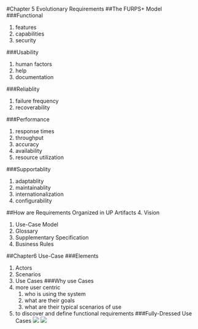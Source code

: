 #Chapter 5 Evolutionary Requirements
##The FURPS+ Model
###Functional 
1. features
2. capabilities
3. security

###Usability
1. human factors
2. help
3. documentation

###Reliablity
1. failure frequency
2. recoverability

###Performance
1. response times
2. throughput
3. accuracy
4. availability
5. resource utilization

###Supportablity
1. adaptablity
2. maintainablity
3. internationalization
4. configurability

##How are Requirements Organized in UP Artifacts
4. Vision
1. Use-Case Model
3. Glossary
2. Supplementary Specification
5. Business Rules

##Chapter6 Use-Case
###Elements
1. Actors
2. Scenarios
3. Use Cases
###Why use Cases
1. more user centric
	1. who is using the system
	2. what are their goals
	3. what are their typical scenarios of use
2. to discover and define functional requirements
###Fully-Dressed Use Cases
![](http://i.imgur.com/19Plpir.png)
![](http://i.imgur.com/qwvvoYD.png)